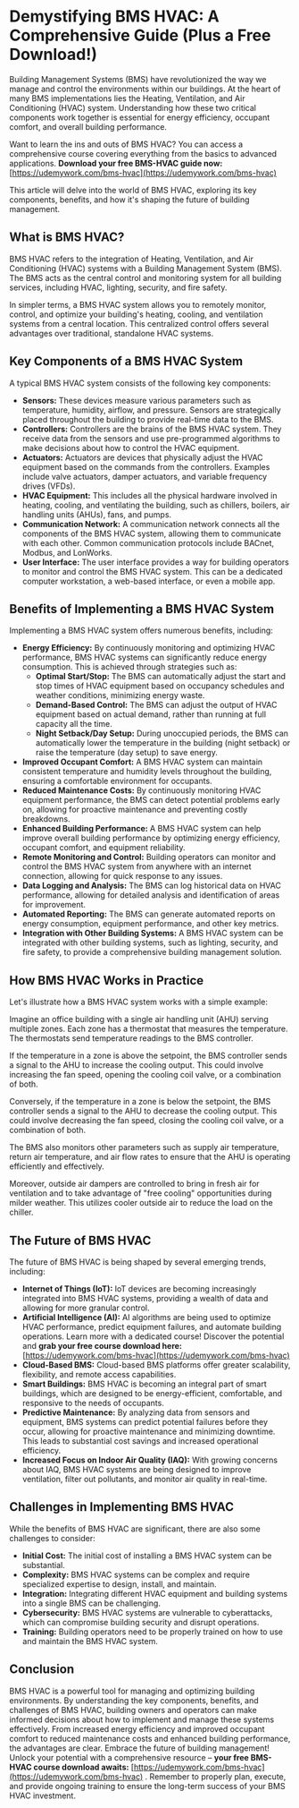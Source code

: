 # Demystifying BMS HVAC: A Comprehensive Guide (Plus a Free Download!)

Building Management Systems (BMS) have revolutionized the way we manage and control the environments within our buildings. At the heart of many BMS implementations lies the Heating, Ventilation, and Air Conditioning (HVAC) system. Understanding how these two critical components work together is essential for energy efficiency, occupant comfort, and overall building performance.

Want to learn the ins and outs of BMS HVAC? You can access a comprehensive course covering everything from the basics to advanced applications.  **Download your free BMS-HVAC guide now:** [https://udemywork.com/bms-hvac](https://udemywork.com/bms-hvac)

This article will delve into the world of BMS HVAC, exploring its key components, benefits, and how it's shaping the future of building management.

## What is BMS HVAC?

BMS HVAC refers to the integration of Heating, Ventilation, and Air Conditioning (HVAC) systems with a Building Management System (BMS). The BMS acts as the central control and monitoring system for all building services, including HVAC, lighting, security, and fire safety.

In simpler terms, a BMS HVAC system allows you to remotely monitor, control, and optimize your building's heating, cooling, and ventilation systems from a central location. This centralized control offers several advantages over traditional, standalone HVAC systems.

## Key Components of a BMS HVAC System

A typical BMS HVAC system consists of the following key components:

*   **Sensors:** These devices measure various parameters such as temperature, humidity, airflow, and pressure. Sensors are strategically placed throughout the building to provide real-time data to the BMS.
*   **Controllers:** Controllers are the brains of the BMS HVAC system. They receive data from the sensors and use pre-programmed algorithms to make decisions about how to control the HVAC equipment.
*   **Actuators:** Actuators are devices that physically adjust the HVAC equipment based on the commands from the controllers. Examples include valve actuators, damper actuators, and variable frequency drives (VFDs).
*   **HVAC Equipment:** This includes all the physical hardware involved in heating, cooling, and ventilating the building, such as chillers, boilers, air handling units (AHUs), fans, and pumps.
*   **Communication Network:** A communication network connects all the components of the BMS HVAC system, allowing them to communicate with each other. Common communication protocols include BACnet, Modbus, and LonWorks.
*   **User Interface:** The user interface provides a way for building operators to monitor and control the BMS HVAC system. This can be a dedicated computer workstation, a web-based interface, or even a mobile app.

## Benefits of Implementing a BMS HVAC System

Implementing a BMS HVAC system offers numerous benefits, including:

*   **Energy Efficiency:** By continuously monitoring and optimizing HVAC performance, BMS HVAC systems can significantly reduce energy consumption. This is achieved through strategies such as:
    *   **Optimal Start/Stop:** The BMS can automatically adjust the start and stop times of HVAC equipment based on occupancy schedules and weather conditions, minimizing energy waste.
    *   **Demand-Based Control:** The BMS can adjust the output of HVAC equipment based on actual demand, rather than running at full capacity all the time.
    *   **Night Setback/Day Setup:** During unoccupied periods, the BMS can automatically lower the temperature in the building (night setback) or raise the temperature (day setup) to save energy.
*   **Improved Occupant Comfort:** A BMS HVAC system can maintain consistent temperature and humidity levels throughout the building, ensuring a comfortable environment for occupants.
*   **Reduced Maintenance Costs:** By continuously monitoring HVAC equipment performance, the BMS can detect potential problems early on, allowing for proactive maintenance and preventing costly breakdowns.
*   **Enhanced Building Performance:** A BMS HVAC system can help improve overall building performance by optimizing energy efficiency, occupant comfort, and equipment reliability.
*   **Remote Monitoring and Control:** Building operators can monitor and control the BMS HVAC system from anywhere with an internet connection, allowing for quick response to any issues.
*   **Data Logging and Analysis:** The BMS can log historical data on HVAC performance, allowing for detailed analysis and identification of areas for improvement.
*   **Automated Reporting:** The BMS can generate automated reports on energy consumption, equipment performance, and other key metrics.
*   **Integration with Other Building Systems:** A BMS HVAC system can be integrated with other building systems, such as lighting, security, and fire safety, to provide a comprehensive building management solution.

## How BMS HVAC Works in Practice

Let's illustrate how a BMS HVAC system works with a simple example:

Imagine an office building with a single air handling unit (AHU) serving multiple zones. Each zone has a thermostat that measures the temperature. The thermostats send temperature readings to the BMS controller.

If the temperature in a zone is above the setpoint, the BMS controller sends a signal to the AHU to increase the cooling output. This could involve increasing the fan speed, opening the cooling coil valve, or a combination of both.

Conversely, if the temperature in a zone is below the setpoint, the BMS controller sends a signal to the AHU to decrease the cooling output. This could involve decreasing the fan speed, closing the cooling coil valve, or a combination of both.

The BMS also monitors other parameters such as supply air temperature, return air temperature, and air flow rates to ensure that the AHU is operating efficiently and effectively.

Moreover, outside air dampers are controlled to bring in fresh air for ventilation and to take advantage of "free cooling" opportunities during milder weather. This utilizes cooler outside air to reduce the load on the chiller.

##  The Future of BMS HVAC

The future of BMS HVAC is being shaped by several emerging trends, including:

*   **Internet of Things (IoT):** IoT devices are becoming increasingly integrated into BMS HVAC systems, providing a wealth of data and allowing for more granular control.
*   **Artificial Intelligence (AI):** AI algorithms are being used to optimize HVAC performance, predict equipment failures, and automate building operations. Learn more with a dedicated course! Discover the potential and **grab your free course download here:** [https://udemywork.com/bms-hvac](https://udemywork.com/bms-hvac)
*   **Cloud-Based BMS:** Cloud-based BMS platforms offer greater scalability, flexibility, and remote access capabilities.
*   **Smart Buildings:** BMS HVAC is becoming an integral part of smart buildings, which are designed to be energy-efficient, comfortable, and responsive to the needs of occupants.
*   **Predictive Maintenance:** By analyzing data from sensors and equipment, BMS systems can predict potential failures before they occur, allowing for proactive maintenance and minimizing downtime. This leads to substantial cost savings and increased operational efficiency.
*   **Increased Focus on Indoor Air Quality (IAQ):** With growing concerns about IAQ, BMS HVAC systems are being designed to improve ventilation, filter out pollutants, and monitor air quality in real-time.

## Challenges in Implementing BMS HVAC

While the benefits of BMS HVAC are significant, there are also some challenges to consider:

*   **Initial Cost:** The initial cost of installing a BMS HVAC system can be substantial.
*   **Complexity:** BMS HVAC systems can be complex and require specialized expertise to design, install, and maintain.
*   **Integration:** Integrating different HVAC equipment and building systems into a single BMS can be challenging.
*   **Cybersecurity:** BMS HVAC systems are vulnerable to cyberattacks, which can compromise building security and disrupt operations.
*   **Training:** Building operators need to be properly trained on how to use and maintain the BMS HVAC system.

## Conclusion

BMS HVAC is a powerful tool for managing and optimizing building environments. By understanding the key components, benefits, and challenges of BMS HVAC, building owners and operators can make informed decisions about how to implement and manage these systems effectively. From increased energy efficiency and improved occupant comfort to reduced maintenance costs and enhanced building performance, the advantages are clear. Embrace the future of building management! Unlock your potential with a comprehensive resource – **your free BMS-HVAC course download awaits:** [https://udemywork.com/bms-hvac](https://udemywork.com/bms-hvac) . Remember to properly plan, execute, and provide ongoing training to ensure the long-term success of your BMS HVAC investment.
